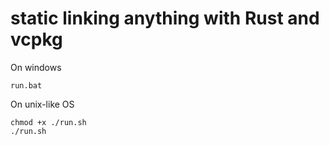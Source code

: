 # static linking anything with Rust and vcpkg

On windows
```console
run.bat
```

On unix-like OS
```console
chmod +x ./run.sh
./run.sh
```